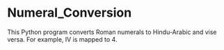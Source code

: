 # Numeral_Conversion
This Python program converts Roman numerals to Hindu-Arabic and vise versa. For example, IV is mapped to 4.
